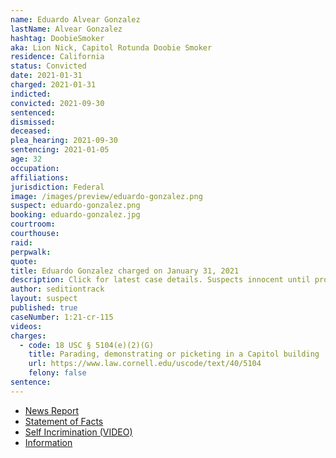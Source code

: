 ```yaml
---
name: Eduardo Alvear Gonzalez
lastName: Alvear Gonzalez
hashtag: DoobieSmoker
aka: Lion Nick, Capitol Rotunda Doobie Smoker
residence: California
status: Convicted
date: 2021-01-31
charged: 2021-01-31
indicted:
convicted: 2021-09-30
sentenced:
dismissed:
deceased:
plea_hearing: 2021-09-30
sentencing: 2021-01-05
age: 32
occupation:
affiliations:
jurisdiction: Federal
image: /images/preview/eduardo-gonzalez.png
suspect: eduardo-gonzalez.png
booking: eduardo-gonzalez.jpg
courtroom:
courthouse:
raid:
perpwalk:
quote:
title: Eduardo Gonzalez charged on January 31, 2021
description: Click for latest case details. Suspects innocent until proven guilty.
author: seditiontrack
layout: suspect
published: true
caseNumber: 1:21-cr-115
videos:
charges:
  - code: 18 USC § 5104(e)(2)(G)
    title: Parading, demonstrating or picketing in a Capitol building
    url: https://www.law.cornell.edu/uscode/text/40/5104
    felony: false
sentence:
---
```


- [News Report](https://www.pilotonline.com/news/crime/vp-nw-gonzalez-capitol-riot-20210211-lai4xcqvqnbdrb3fvsq6mffrdy-story.html)
- [Statement of Facts](https://www.justice.gov/usao-dc/case-multi-defendant/file/1378626/download)
- [Self Incrimination (VIDEO)](https://twitter.com/RichieMcGinniss/status/1346959229022826498)
- [Information](https://www.justice.gov/usao-dc/case-multi-defendant/file/1378636/download)
